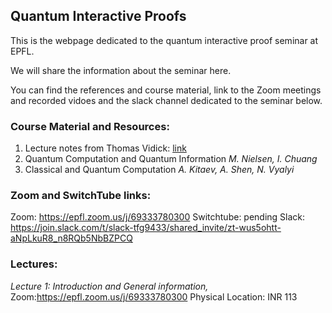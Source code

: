 ## Quantum Interactive Proofs

This is the webpage dedicated to the quantum interactive proof seminar at EPFL.

We will share the information about the seminar here. 

You can find the references and course material, link to the Zoom meetings and recorded vidoes and the slack channel dedicated to the seminar below.

### Course Material and Resources: 
1. Lecture notes from Thomas Vidick: [link](http://users.cms.caltech.edu/~vidick/teaching/fsmp/)
2. Quantum Computation and Quantum Information _M. Nielsen, I. Chuang_
3. Classical and Quantum Computation _A. Kitaev, A. Shen, N. Vyalyi_

### Zoom and SwitchTube links: 
Zoom: https://epfl.zoom.us/j/69333780300
Switchtube: pending
Slack: https://join.slack.com/t/slack-tfg9433/shared_invite/zt-wus5ohtt-aNpLkuR8_n8RQb5NbBZPCQ

### Lectures: 
_Lecture 1: Introduction and General information,_ 
Zoom:https://epfl.zoom.us/j/69333780300
Physical Location: INR 113
